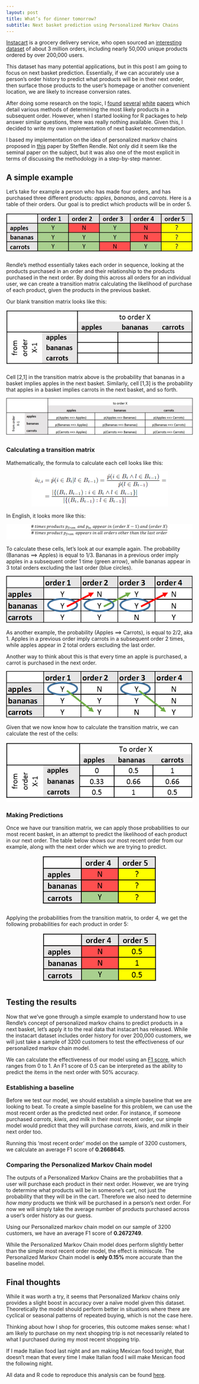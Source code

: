 ```yaml
---
layout: post
title: What’s for dinner tomorrow?
subtitle: Next basket prediction using Personalized Markov Chains
---
```


[Instacart](https://www.instacart.com/) is a grocery delivery service, who open sourced an [interesting dataset](https://www.instacart.com/datasets/grocery-shopping-2017) of about 3 million orders, including nearly 50,000 unique products ordered by over 200,000 users. 

This dataset has many potential applications, but in this post I am going to focus on next basket prediction. Essentially, if we can accurately use a person’s order history to predict what products will be in their next order, then surface those products to the user’s homepage or another convenient location, we are likely to increase conversion rates.

After doing some research on the topic, I [found](https://github.com/riazhedayati/PMC/blob/master/white%20papers/Dynamic%20Recurrent%20Model%20for%20Next%20Basket.pdf) [several](https://github.com/riazhedayati/PMC/blob/master/white%20papers/Learning%20Hierarchical%20Representation%20Model%20for%20Next.pdf) [white](https://github.com/riazhedayati/PMC/blob/master/white%20papers/Next%20Basket%20Prediction%20using%20Recurring.pdf) [papers](https://github.com/riazhedayati/PMC/blob/master/white%20papers/Where%20You%20Like%20to%20Go%20Next%20Successive%20Point-of-Interest%20Recommendation.pdf) which detail various methods of determining the most likely products in a subsequent order. However, when I started looking for R packages to help answer similar questions, there was really nothing available. Given this, I decided to write my own implementation of next basket recommendation.

I based my implementation on the idea of personalized markov chains proposed in [this](https://github.com/riazhedayati/PMC/blob/master/white%20papers/Factorizing%20Personalized%20Markov%20Chains.pdf) paper by Steffen Rendle. Not only did it seem like the seminal paper on the subject, but it was also one of the most explicit in terms of discussing the methodology in a step-by-step manner. 

## A simple example
Let’s take for example a person who has made four orders, and has purchased three different products: _apples_, _bananas_, and _carrots_. Here is a table of their orders. Our goal is to predict which products will be in order 5.

<div style="text-align:center"><img src ="/img/personalized-markov-chains/PMC1.jpg" /></div>


Rendle’s method essentially takes each order in sequence, looking at the products purchased in an order and their relationship to the products purchased in the next order. By doing this across all orders for an individual user, we can create a transition matrix calculating the likelihood of purchase of each product, given the products in the previous basket. 

Our blank transition matrix looks like this:

<div style="text-align:center"><img src ="/img/personalized-markov-chains/PMC2.png" /></div>


Cell [2,1] in the transition matrix above is the probability that bananas in a basket implies apples in the next basket. Similarly, cell [1,3] is the probability that apples in a basket implies carrots in the next basket, and so forth. 

<div style="text-align:center"><img src ="/img/personalized-markov-chains/PMC3.jpg" /></div>



### Calculating a transition matrix
Mathematically, the formula to calculate each cell looks like this:

<div style="text-align:center"><img src ="/img/personalized-markov-chains/PMC4.png" /></div>

In English, it looks more like this:

<div style="text-align:center"><img src ="/img/personalized-markov-chains/PMC5.png" /></div>


To calculate these cells, let’s look at our example again. The probability (Bananas ==> Apples) is equal to 1/3. Bananas in a previous order imply apples in a subsequent order 1 time (green arrow), while bananas appear in 3 total orders excluding the last order (blue circles).

<div style="text-align:center"><img src ="/img/personalized-markov-chains/PMC6.png" /></div>


As another example, the probability (Apples ==> Carrots), is equal to 2/2, aka 1. Apples in a previous order imply carrots in a subsequent order 2 times, while apples appear in 2 total orders excluding the last order. 

Another way to think about this is that every time an apple is purchased, a carrot is purchased in the next order.


<div style="text-align:center"><img src ="/img/personalized-markov-chains/PMC7.png" /></div>

Given that we now know how to calculate the transition matrix, we can calculate the rest of the cells:

<div style="text-align:center"><img src ="/img/personalized-markov-chains/PMC8.png" /></div>


### Making Predictions
Once we have our transition matrix, we can apply those probabilities to our most recent basket, in an attempt to predict the likelihood of each product in our next order. The table below shows our most recent order from our example, along with the next order which we are trying to predict. 

<div style="text-align:center"><img src ="/img/personalized-markov-chains/PMC9.png" /></div>

Applying the probabilities from the transition matrix, to order 4, we get the following probabilities for each product in order 5:

<div style="text-align:center"><img src ="/img/personalized-markov-chains/PMC10.png" /></div>


## Testing the results
Now that we’ve gone through a simple example to understand how to use Rendle’s concept of personalized markov chains to predict products in a next basket, let’s apply it to the real data that instacart has released. While the instacart dataset includes order history for over 200,000 customers, we will just take a sample of 3200 customers to test the effectiveness of our personalized markov chain model. 

We can calculate the effectiveness of our model using an [F1 score](https://en.wikipedia.org/wiki/F1_score), which ranges from 0 to 1. An F1 score of 0.5 can be interpreted as the ability to predict the items in the next order with 50% accuracy. 


### Establishing a baseline
Before we test our model, we should establish a simple baseline that we are looking to beat. To create a simple baseline for this problem, we can use the most recent order as the predicted next order. For instance, if someone purchased _carrots_, _kiwis_, and _milk_ in their most recent order, our simple model would predict that they will purchase _carrots_, _kiwis_, and _milk_ in their next order too. 

Running this ‘most recent order’ model on the sample of 3200 customers, we calculate an average F1 score of __0.2668645__.


### Comparing the Personalized Markov Chain model
The outputs of a Personalized Markov Chains are the probabilities that a user will purchase each product in their next order. However, we are trying to determine what products will be in someone’s cart, not just the probability that they will be in the cart. Therefore we also need to determine _how many_ products we think will be purchased in a person’s next order. For now we will simply take the average number of products purchased across a user’s order history as our guess.

Using our Personalized markov chain model on our sample of 3200 customers, we have an average F1 score of __0.2672749__. 

While the Personalized Markov Chain model does perform slightly better than the simple most recent order model, the effect is miniscule. The Personalized Markov Chain model is __only 0.15%__ more accurate than the baseline model.
 
 
## Final thoughts
While it was worth a try, it seems that Personalized Markov chains only provides a slight boost in accuracy over a naïve model given this dataset. Theoretically the model should perform better in situations where there are cyclical or seasonal patterns of repeated buying, which is not the case here. 

Thinking about how I shop for groceries, this outcome makes sense: what I am likely to purchase on my next shopping trip is not necessarily related to what I purchased during my most recent shopping trip. 

If I made Italian food last night and am making Mexican food tonight, that doesn’t mean that every time I make Italian food I will make Mexican food the following night. 

All data and R code to reproduce this analysis can be found [here](https://github.com/riazhedayati/PMC).
